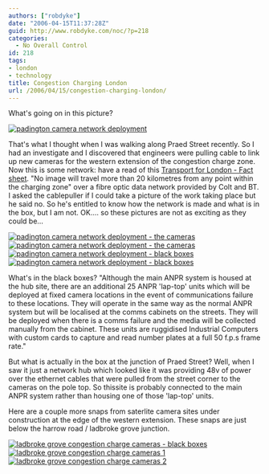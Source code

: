 ```yaml
---
authors: ["robdyke"]
date: "2006-04-15T11:37:28Z"
guid: http://www.robdyke.com/noc/?p=218
categories:
  - No Overall Control
id: 218
tags:
- london
- technology
title: Congestion Charging London
url: /2006/04/15/congestion-charging-london/
---
```

What's going on in this picture?

[![padington camera network deployment](http://www.robdyke.com/wordpress/pubfiles/2006/04/padingtoncameras6.jpg)](http://www.robdyke.com/wordpress/pubfiles/2006/04/padingtoncameras6.jpg "padington camera network deployment")

That's what I thought when I was walking along Praed Street recently. So I had an investigate and I discovered that engineers were pulling cable to link up new cameras for the western extension of the congestion charge zone. Now this is some network: have a read of this [Transport for London - Fact sheet](http://www.tfl.gov.uk/tfl/cclondon/cc_fact_sheet_enforcement.shtml). "No image will travel more than 20 kilometres from any point within the charging zone" over a fibre optic data network provided by Colt and BT. I asked the cablepuller if I could take a picture of the work taking place but he said no. So he's entitled to know how the network is made and what is in the box, but I am not. OK.... so these pictures are not as exciting as they could be...

[![padington camera network deployment - the cameras](http://www.robdyke.com/wordpress/pubfiles/2006/04/padingtoncameras4.jpg)](http://www.robdyke.com/wordpress/pubfiles/2006/04/padingtoncameras4.jpg "padington camera network deployment - the cameras") [![padington camera network deployment - the cameras](http://www.robdyke.com/wordpress/pubfiles/2006/04/padingtoncameras8.jpg)](http://www.robdyke.com/wordpress/pubfiles/2006/04/padingtoncameras8.jpg "padington camera network deployment - the cameras") [![padington camera network deployment - black boxes](http://www.robdyke.com/wordpress/pubfiles/2006/04/padingtoncameras3.jpg)](http://www.robdyke.com/wordpress/pubfiles/2006/04/padingtoncameras3.jpg "padington camera network deployment - black boxes") [![padington camera network deployment - black boxes](http://www.robdyke.com/wordpress/pubfiles/2006/04/padingtoncameras2.jpg)](http://www.robdyke.com/wordpress/pubfiles/2006/04/padingtoncameras2.jpg "padington camera network deployment - black boxes")

What's in the black boxes? "Although the main ANPR system is housed at the hub site, there are an additional 25 ANPR 'lap-top' units which will be deployed at fixed camera locations in the event of communications failure to these locations. They will operate in the same way as the normal ANPR system but will be localised at the comms cabinets on the streets. They will be deployed when there is a comms failure and the media will be collected manually from the cabinet. These units are ruggidised Industrial Computers with custom cards to capture and read number plates at a full 50 f.p.s frame rate."

But what is actually in the box at the junction of Praed Street? Well, when I saw it just a network hub which looked like it was providing 48v of power over the ethernet cables that were pulled from the street corner to the cameras on the pole top. So thissite is probably connected to the main ANPR system rather than housing one of those 'lap-top' units.

Here are a couple more snaps from saterlite camera sites under construction at the edge of the western extension. These snaps are just below the harrow road / ladbroke grove junction.

[![ladbroke grove congestion charge cameras - black boxes](http://www.robdyke.com/wordpress/pubfiles/2006/04/kandc_camera2.jpg)](http://www.robdyke.com/wordpress/pubfiles/2006/04/kandc_camera2.jpg "ladbroke grove congestion charge cameras - black boxes") [![ladbroke grove congestion charge cameras 1](http://www.robdyke.com/wordpress/pubfiles/2006/04/kandc_camera1.jpg)](http://www.robdyke.com/wordpress/pubfiles/2006/04/kandc_camera1.jpg "ladbroke grove congestion charge cameras 1") [![ladbroke grove congestion charge cameras 2](http://www.robdyke.com/wordpress/pubfiles/2006/04/kandc_camera3.jpg)](http://www.robdyke.com/wordpress/pubfiles/2006/04/kandc_camera3.jpg "ladbroke grove congestion charge cameras 2")